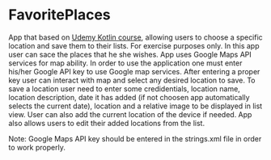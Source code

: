 # FavoritePlaces
App that based on [Udemy Kotlin course](https://www.udemy.com/course/android-kotlin-developer/learn/lecture/16824572#overview), allowing users to choose a specific location and save them to their lists. For exercise purposes only.
In this app user can sace the places that he she wishes. App uses Google Maps API services for map ability. In order to use the application one must enter his/her 
Google API key to use Google map services. 
After entering a proper key user can interact with map and select any desired location to save. 
To save a location user need to enter some credidentials, location name, location description, date it has added (if not choosen app automatically selects the current date), 
location and a relative image to be displayed in list view. User can also add the current location of the device if needed.
App also allows users to edit their added locations from the list.

Note: Google Maps API key should be entered in the strings.xml file in order to work properly.
